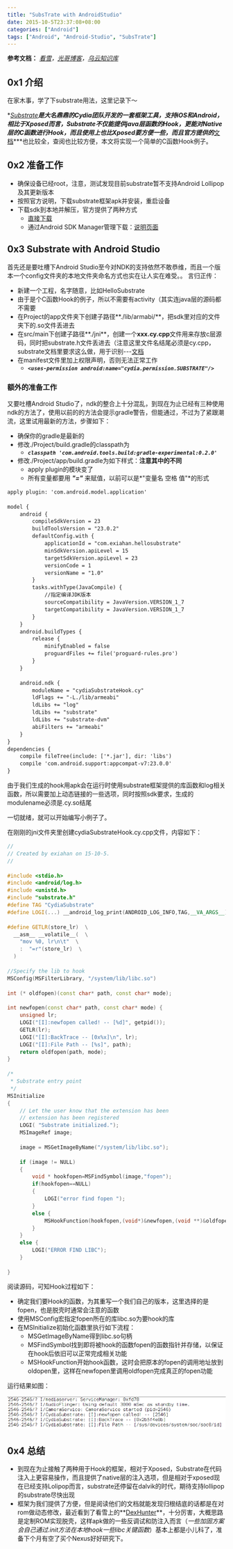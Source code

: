 ```yaml
---
title: "SubsTrate with AndroidStudio"
date: 2015-10-5T23:37:08+08:00
categories: ["Android"]
tags: ["Android", "Android-Studio", "SubsTrate"]
---
```


**参考文档：** *[看雪](http://bbs.pediy.com/showthread.php?t=199671)，[光哥博客](http://burningcodes.net/cydia-substrate-android-so-hook/)，[乌云知识库](http://drops.wooyun.org/tips/8084)*

## 0x1 介绍

在家木事，学了下substrate用法，这里记录下～

**[Substrate](http://www.cydiasubstrate.com/)**是大名鼎鼎的Cydia团队开发的一套框架工具，支持iOS和Android，相比于Xposed而言，Substrate不仅能提供java层函数的Hook，更能对Native层的C函数进行Hook，而且使用上也比Xposed要方便一些，而且官方提供的***[文档](http://www.cydiasubstrate.com/api/c/)***也比较全，查阅也比较方便，本文将实现一个简单的C函数Hook例子。

## 0x2 准备工作

+ 确保设备已经root，注意，测试发现目前substrate暂不支持Android Lollipop及其更新版本
+ 按照官方说明，下载substrate框架apk并安装，重启设备
+ 下载sdk到本地并解压，官方提供了两种方式
	- [直接下载](http://asdk.cydiasubstrate.com/zips/cydia_substrate-r2.zip)
	- 通过Android SDK Manager管理下载：[说明页面](http://www.cydiasubstrate.com/id/73e45fe5-4525-4de7-ac14-6016652cc1b8/)

## 0x3 Substrate with Android Studio


首先还是要吐槽下Android Studio至今对NDK的支持依然不敢恭维，而且一个版本一个config文件夹的本地文件夹命名方式也实在让人实在难受。。
言归正传：

+ 新建一个工程，名字随意，比如HelloSubstrate
+ 由于是个C函数Hook的例子，所以不需要有activity（其实连java层的源码都不需要
+ 在Project的app文件夹下创建子路径**./lib/armabi/**，把sdk里对应的文件夹下的.so文件丢进去
+ 在src/main下创建子路径**./jni**，创建一个**xxx.cy.cpp**文件用来存放c层源码，同时把substrate.h文件丢进去（注意这里文件名结尾必须是cy.cpp，substrate文档里要求这么做，用于识别---[文档](http://www.cydiasubstrate.com/inject/android/)
+ 在manifest文件里加上权限声明，否则无法正常工作
	- ***`<uses-permission android:name="cydia.permission.SUBSTRATE"/>`***

### 额外的准备工作

又要吐槽Android Studio了，ndk的整合上十分混乱，到现在为止已经有三种使用ndk的方法了，使用以前的的方法会提示gradle警告，但能通过，不过为了紧跟潮流，这里试用最新的方法，步骤如下：

+ 确保你的gradle是最新的
+ 修改./Project/build.gradle的classpath为
	- ***`classpath 'com.android.tools.build:gradle-experimental:0.2.0'`***
+ 修改./Project/app/build.gradle为如下样式：**注意其中的不同**
	- apply plugin的模块变了
	- 所有变量都要用 ***"="*** 来赋值，以前可以是*"变量名 空格 值"*的形式

```XML
apply plugin: 'com.android.model.application'

model {
    android {
        compileSdkVersion = 23
        buildToolsVersion = "23.0.2"
        defaultConfig.with {
            applicationId = "com.exiahan.hellosubstrate"
            minSdkVersion.apiLevel = 15
            targetSdkVersion.apiLevel = 23
            versionCode = 1
            versionName = "1.0"
        }
        tasks.withType(JavaCompile) {
            //指定编译JDK版本
            sourceCompatibility = JavaVersion.VERSION_1_7
            targetCompatibility = JavaVersion.VERSION_1_7
        }
    }
    android.buildTypes {
        release {
            minifyEnabled = false
            proguardFiles += file('proguard-rules.pro')
        }
    }

    android.ndk {
        moduleName = "cydiaSubstrateHook.cy"
        ldFlags += "-L./lib/armeabi"
        ldLibs += "log"
        ldLibs += "substrate"
        ldLibs += "substrate-dvm"
        abiFilters += "armeabi"
    }
}
dependencies {
    compile fileTree(include: ['*.jar'], dir: 'libs')
    compile 'com.android.support:appcompat-v7:23.0.0'
}

```

由于我们生成的hook用apk会在运行时使用substrate框架提供的库函数和log相关函数，所以需要加上动态链接的一些选项，同时按照sdk要求，生成的modulename必须是.cy.so结尾

一切就绪，就可以开始编写小例子了。

在刚刚的jni文件夹里创建cydiaSubstrateHook.cy.cpp文件，内容如下：

```CPP
//
// Created by exiahan on 15-10-5.
//

#include <stdio.h>
#include <android/log.h>
#include <unistd.h>
#include "substrate.h"
#define TAG "CydiaSubstrate"
#define LOGI(...) __android_log_print(ANDROID_LOG_INFO,TAG,__VA_ARGS__)//define LOGI Marco

#define GETLR(store_lr)  \
  __asm__ __volatile__(  \
    "mov %0, lr\n\t"  \
    :  "=r"(store_lr)  \
  )

//Specify the lib to hook
MSConfig(MSFilterLibrary, "/system/lib/libc.so")

int (* oldfopen)(const char* path, const char* mode);

int newfopen(const char* path, const char* mode) {
	unsigned lr;
    LOGI("[I]:newfopen called! -- [%d]", getpid());
    GETLR(lr);
    LOGI("[I]:BackTrace -- [0x%x]\n", lr);
    LOGI("[I]:File Path -- [%s]", path);
    return oldfopen(path, mode);
}

/*
 * Substrate entry point
 */
MSInitialize
{
    // Let the user know that the extension has been
    // extension has been registered
    LOGI( "Substrate initialized.");
    MSImageRef image;

    image = MSGetImageByName("/system/lib/libc.so");

    if (image != NULL)
    {
        void * hookfopen=MSFindSymbol(image,"fopen");
        if(hookfopen==NULL)
        {
            LOGI("error find fopen ");
        }
        else {
            MSHookFunction(hookfopen,(void*)&newfopen,(void **)&oldfopen);
        }
    }
    else {
        LOGI("ERROR FIND LIBC");
    }

}
```

阅读源码，可知Hook过程如下：

+ 确定我们要Hook的函数，为其重写一个我们自己的版本，这里选择的是fopen，也是脱壳时通常会注意的函数
+ 使用MSConfig宏指定fopen所在的库libc.so为要hook的库
+ 在MSInitialize初始化函数里执行如下流程：
	- MSGetImageByName得到libc.so句柄
	- MSFindSymbol找到即将被hook的函数fopen的函数指针并存储，以保证在hook后依旧可以正常完成相关功能
	- MSHookFunction开始hook函数，这时会把原本的fopen的调用地址放到oldopen里，这样在newfopen里调用oldfopen完成真正的fopen功能

运行结果如图：

![result](/images/SubsTrateWithAndroidStudio/result.jpg)

## 0x4 总结

+ 到现在为止接触了两种用于Hook的框架，相对于Xposed，Substrate在代码注入上更容易操作，而且提供了native层的注入选项，但是相对于xposed现在已经支持Lolipop而言，substrate还停留在dalvik的时代，期待支持lollipop的substrate尽快出现
+ 框架为我们提供了方便，但是阅读他们的文档就能发现归根结底的话都是在对rom做动态修改，最近看到了看雪上的**[DexHunter](http://bbs.pediy.com/showthread.php?p=1389779#post1389779)**，十分厉害，大概思路是定制ROM实现脱壳，这样apk做的一些反调试和防注入而言（*一些加固方案会自己通过.init方法在本地hook一些libc关键函数*）基本上都是小儿科了，准备下个月有空了买个Nexus好好研究下。
